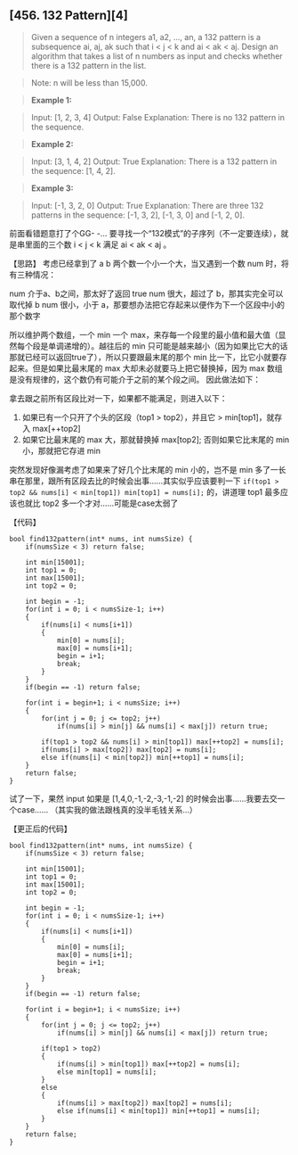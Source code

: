 ## [456. 132 Pattern][4]

>  Given a sequence of n integers a1, a2, ..., an, a 132 pattern is a subsequence ai, aj, ak such that i < j < k and ai < ak < aj. Design an algorithm that takes a list of n numbers as input and checks whether there is a 132 pattern in the list.

>Note: n will be less than 15,000.

>**Example 1:**

>Input: [1, 2, 3, 4]
>Output: False
>Explanation: There is no 132 pattern in the sequence.

>**Example 2:**

>Input: [3, 1, 4, 2]
>Output: True
>Explanation: There is a 132 pattern in the sequence: [1, 4, 2].

>**Example 3:**

>Input: [-1, 3, 2, 0]
>Output: True
>Explanation: There are three 132 patterns in the sequence: [-1, 3, 2], [-1, 3, 0] and [-1, 2, 0].

前面看错题意打了个GG- -...
要寻找一个“132模式”的子序列（不一定要连续），就是串里面的三个数 i < j < k 满足 ai < ak < aj 。

【思路】
考虑已经拿到了 a b 两个数一个小一个大，当又遇到一个数 num 时，将有三种情况：

num 介于a、b之间，那太好了返回 true
num 很大，超过了 b，那其实完全可以取代掉 b 
num 很小，小于 a，那要想办法把它存起来以便作为下一个区段中小的那个数字

所以维护两个数组，一个 min 一个 max，来存每一个段里的最小值和最大值（显然每个段是单调递增的）。越往后的 min 只可能是越来越小（因为如果比它大的话那就已经可以返回true了），所以只要跟最末尾的那个 min 比一下，比它小就要存起来。但是如果比最末尾的 max 大却未必就要马上把它替换掉，因为 max 数组是没有规律的，这个数仍有可能介于之前的某个段之间。
因此做法如下：

拿去跟之前所有区段比对一下，如果都不能满足，则进入以下：
1. 如果已有一个只开了个头的区段（top1 > top2），并且它 > min[top1]，就存入 max[++top2]
2. 如果它比最末尾的 max 大，那就替换掉 max[top2];  否则如果它比末尾的 min 小，那就把它存进 min 

突然发现好像漏考虑了如果来了好几个比末尾的 min 小的，岂不是 min 多了一长串在那里，跟所有区段去比的时候会出事……其实似乎应该要判一下 `if(top1 > top2 && nums[i] < min[top1]) min[top1] = nums[i];` 的，讲道理 top1 最多应该也就比 top2 多一个才对……可能是case太弱了

【代码】
```
bool find132pattern(int* nums, int numsSize) {
	if(numsSize < 3) return false;
    
	int min[15001];
    int top1 = 0;
    int max[15001];
    int top2 = 0;

	int begin = -1;
	for(int i = 0; i < numsSize-1; i++)
	{
		if(nums[i] < nums[i+1]) 
		{
			min[0] = nums[i];
			max[0] = nums[i+1];
			begin = i+1;
			break;
		}
	}
	if(begin == -1) return false;
	
	for(int i = begin+1; i < numsSize; i++)
	{
		for(int j = 0; j <= top2; j++)
			if(nums[i] > min[j] && nums[i] < max[j]) return true;
		
		if(top1 > top2 && nums[i] > min[top1]) max[++top2] = nums[i];
		if(nums[i] > max[top2]) max[top2] = nums[i];
		else if(nums[i] < min[top2]) min[++top1] = nums[i];
	}
	return false;
}
```

试了一下，果然 input 如果是 [1,4,0,-1,-2,-3,-1,-2] 的时候会出事……我要去交一个case……
（其实我的做法跟栈真的没半毛钱关系...）

【更正后的代码】
```
bool find132pattern(int* nums, int numsSize) {
	if(numsSize < 3) return false;
    
	int min[15001];
    int top1 = 0;
    int max[15001];
    int top2 = 0;

	int begin = -1;
	for(int i = 0; i < numsSize-1; i++)
	{
		if(nums[i] < nums[i+1]) 
		{
			min[0] = nums[i];
			max[0] = nums[i+1];
			begin = i+1;
			break;
		}
	}
	if(begin == -1) return false;
	
	for(int i = begin+1; i < numsSize; i++)
	{
		for(int j = 0; j <= top2; j++)
			if(nums[i] > min[j] && nums[i] < max[j]) return true;
		
		if(top1 > top2)
		{
			if(nums[i] > min[top1]) max[++top2] = nums[i];
			else min[top1] = nums[i];
		}
		else
		{
			if(nums[i] > max[top2]) max[top2] = nums[i];
			else if(nums[i] < min[top1]) min[++top1] = nums[i];
		}	
	}
	return false;
}
```